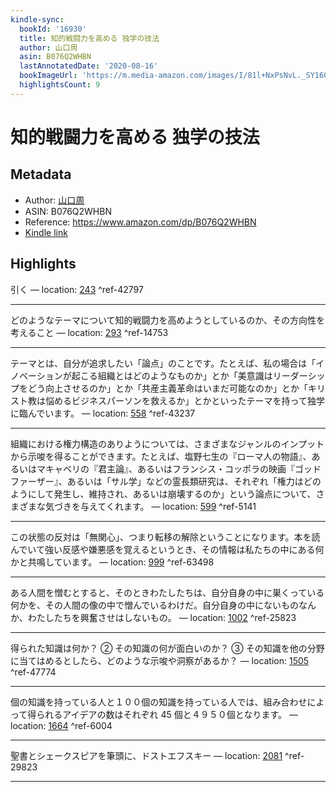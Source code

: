 ```yaml
---
kindle-sync:
  bookId: '16930'
  title: 知的戦闘力を高める 独学の技法
  author: 山口周
  asin: B076Q2WHBN
  lastAnnotatedDate: '2020-08-16'
  bookImageUrl: 'https://m.media-amazon.com/images/I/81l+NxPsNvL._SY160.jpg'
  highlightsCount: 9
---
```

# 知的戦闘力を高める 独学の技法
## Metadata
* Author: [山口周](https://www.amazon.comundefined)
* ASIN: B076Q2WHBN
* Reference: https://www.amazon.com/dp/B076Q2WHBN
* [Kindle link](kindle://book?action=open&asin=B076Q2WHBN)

## Highlights
引く — location: [243](kindle://book?action=open&asin=B076Q2WHBN&location=243) ^ref-42797

---
どのようなテーマについて知的戦闘力を高めようとしているのか、その方向性を考えること — location: [293](kindle://book?action=open&asin=B076Q2WHBN&location=293) ^ref-14753

---
テーマとは、自分が追求したい「論点」のことです。たとえば、私の場合は「イノベーションが起こる組織とはどのようなものか」とか「美意識はリーダーシップをどう向上させるのか」とか「共産主義革命はいまだ可能なのか」とか「キリスト教は悩めるビジネスパーソンを救えるか」とかといったテーマを持って独学に臨んでいます。 — location: [558](kindle://book?action=open&asin=B076Q2WHBN&location=558) ^ref-43237

---
組織における権力構造のありようについては、さまざまなジャンルのインプットから示唆を得ることができます。たとえば、塩野七生の『ローマ人の物語』、あるいはマキャベリの『君主論』、あるいはフランシス・コッポラの映画『ゴッドファーザー』、あるいは「サル学」などの霊長類研究は、それぞれ「権力はどのようにして発生し、維持され、あるいは崩壊するのか」という論点について、さまざまな気づきを与えてくれます。 — location: [599](kindle://book?action=open&asin=B076Q2WHBN&location=599) ^ref-5141

---
この状態の反対は「無関心」、つまり転移の解除ということになります。本を読んでいて強い反感や嫌悪感を覚えるというとき、その情報は私たちの中にある何かと共鳴しています。 — location: [999](kindle://book?action=open&asin=B076Q2WHBN&location=999) ^ref-63498

---
ある人間を憎むとすると、そのときわたしたちは、自分自身の中に巣くっている何かを、その人間の像の中で憎んでいるわけだ。自分自身の中にないものなんか、わたしたちを興奮させはしないもの。 — location: [1002](kindle://book?action=open&asin=B076Q2WHBN&location=1002) ^ref-25823

---
得られた知識は何か？ ② その知識の何が面白いのか？ ③ その知識を他の分野に当てはめるとしたら、どのような示唆や洞察があるか？ — location: [1505](kindle://book?action=open&asin=B076Q2WHBN&location=1505) ^ref-47774

---
個の知識を持っている人と１００個の知識を持っている人では、組み合わせによって得られるアイデアの数はそれぞれ 45 個と４９５０個となります。 — location: [1664](kindle://book?action=open&asin=B076Q2WHBN&location=1664) ^ref-6004

---
聖書とシェークスピアを筆頭に、ドストエフスキー — location: [2081](kindle://book?action=open&asin=B076Q2WHBN&location=2081) ^ref-29823

---
